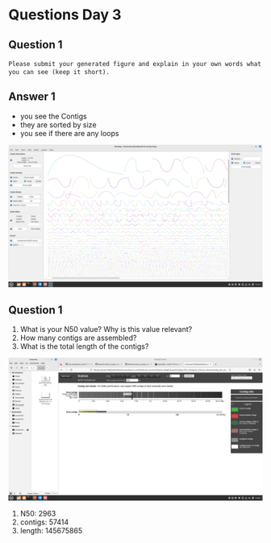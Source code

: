 # Questions Day 3

## Question 1

    Please submit your generated figure and explain in your own words what you can see (keep it short).
    
## Answer 1
- you see the Contigs
- they are sorted by size
- you see if there are any loops

![Bandage](resources/Screenshot_01.png)


## Question 1

  1. What is your N50 value? Why is this value relevant?
  2. How many contigs are assembled?
  3.  What is the total length of the contigs?

![Quast](resources/Screenshot_02.png)

1. N50: 2963
2. contigs: 57414
3. length: 145675865
